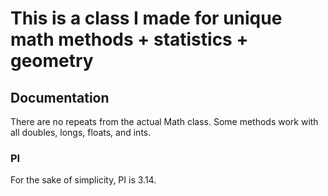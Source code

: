 # This is a class I made for unique math methods + statistics + geometry

## Documentation

There are no repeats from the actual Math class. Some methods work with all doubles, longs, floats, and ints.

### PI

For the sake of simplicity, PI is 3.14.
